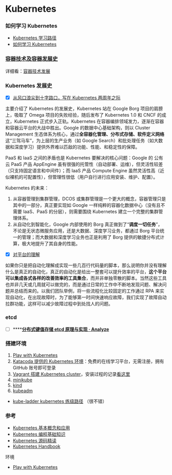 # Kubernetes

### 如何学习 Kubernetes

* [Kubernetes 学习路径](https://www.infoq.cn/article/9DTX*1i1Z8hsxkdrPmhk)
* [如何学习 Kubernetes ](https://qiankunli.github.io/2020/03/03/learn_kubernetes.html#%E4%BB%8E%E6%8A%80%E6%9C%AF%E5%AE%9E%E7%8E%B0%E8%A7%92%E5%BA%A6%E7%9A%84%E6%95%B4%E4%BD%93%E8%AE%BE%E8%AE%A1)

### [容器技术及容器发展史](rong-qi-ji-shu.md#rong-qi-fa-zhan-shi)

详细看：[容器技术发展](rong-qi-ji-shu.md#rong-qi-fa-zhan-shi)

### Kubernetes 发展史

* [x] [从风口浪尖到十字路口，写在 Kubernetes 两周年之际](https://mp.weixin.qq.com/s/hrgXzt7YKVf6ZCFzJ-WTFA)

主要介绍了 Kubernetes 的发展史，Kubernetes 站在 Google Borg 项目的肩膀上，吸取了 Omega 项目的失败经验，随后发布了 Kubernetes 1.0 和 CNCF 的成立，Kubernetes 正式步入正轨。Kubernetes 在容器编排领域发力，逐渐在容器和容器云平台的大战中胜出。Google 的数据中心基础架构，则以 Cluster Management 生态体系为核心，通过**全容器化管理、分布式存储、软件定义网络**这“三驾马车”，为上层的生产业务（如 Google Search）和批处理任务（如大数据和深度学习）提供外界难以匹敌的功能、性能、和稳定性的保障。

PaaS 和 IaaS 之间的矛盾也是 Kubernetes 要解决的核心问题：Google 的 公有云 PaaS 产品 AppEngine 虽有很强的托管性（自动部署、运维），但灵活性较差（只支持固定语言和中间件）；而 IaaS 产品 Compute Engine 虽然灵活性高（近似裸机的可配置性），但管理性很低（用户自行进行应用安装、维护、配置）。

Kubernetes 的未来：

1. 从容器管理到集群管理，DCOS 或集群管理是一个更大的概念，容器管理只是其中的一部分，真正要实现如 Google 一样纯粹的容器化数据中心（没有且不需要 IaaS、PaaS 的分层），则需要围绕 Kubernetes 建立一个完整的集群管理体系。
2. 从自动化到智能化，Google 内部使用的 Borg 真正做到了“**调度一切任务**”，不论是无状态微服务应用，还是大数据、深度学习业务，都通过 Borg 平台统一的管理；而大数据和深度学习业务也正是利用了 Borg 提供的敏捷分布式计算，极大地提升了其自身的性能。

* [x] [对平台的理解](https://qiankunli.github.io/2020/07/01/container_cloud.html)

如果你只是把自动化理解成实现一些几百行代码量的脚本，那么说明你并没有理解什么是真正的自动化，真正的自动化是给出一整套可以提升效率的平台，**这个平台可以集成各式各样的改善效率的工具集合**，而并非单独零散的脚本。当然这些工具也并非几天或几周就可以做完的，而是通过日常的工作中不断地发现问题、解决问题并总结而来的。以我们团队举例，将一些流程化比较固定的工作通过 RPA 来实现自动化，在出现故障时，为了能够第一时间快速响应故障，我们实现了故障自动拉群功能，这样可以减少故障过程中到处找人的问题。

### etcd

* [ ] \*\*\*\*[**分布式键值存储 etcd 原理与实现 · Analyze**](https://wingsxdu.com/post/database/etcd/#gsc.tab=0)

### 搭建环境

1. [Play with Kubernetes](https://labs.play-with-k8s.com/)
2. [Katacoda 提供的 Kubernetes 环境](https://katacoda.com/kubernetes)：免费的在线学习平台，无需注册，拥有 GitHub 账号即可登录
3. [Vagrant 搭建 Kubernetes cluster](https://github.com/shniu/kubernetes-vagrant-centos-cluster/blob/master/README-cn.md)，安装过程的记录[看这里](https://github.com/shniu/kubernetes-vagrant-centos-cluster/blob/master/installation-procedure-myself.md)
4. [minikube](https://github.com/kubernetes/minikube)
5. [kind](https://kind.sigs.k8s.io/)
6. [kubeadm](https://kubernetes.io/docs/setup/production-environment/tools/kubeadm/create-cluster-kubeadm/)

* [kube-ladder kubernetes 练级路径](https://github.com/caicloud/kube-ladder) （很不错）

### 参考

* [Kubernetes 基本概念和应用](https://www.bilibili.com/video/BV1Ja4y1x748)
* [Kubernetes 编程基础知识](https://cloudnative.to/blog/kubernetes-programming-base/)
* [Kubernetes 源码精读](https://github.com/cloudnativeto/sig-k8s-source-code)
* [Kubernetes Handbook](https://jimmysong.io/kubernetes-handbook/cloud-native/play-with-kubernetes.html)

环境

* [Play with Kubernetes](https://labs.play-with-k8s.com/)

